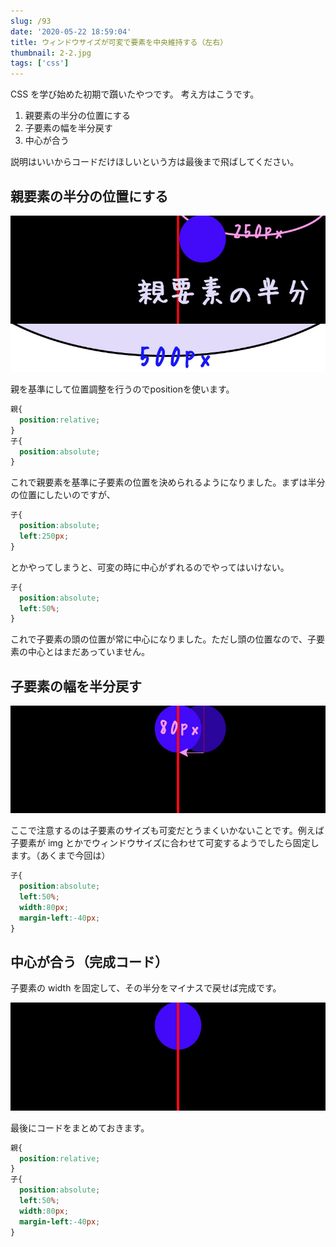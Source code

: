 ```yaml
---
slug: /93
date: '2020-05-22 18:59:04'
title: ウィンドウサイズが可変で要素を中央維持する（左右）
thumbnail: 2-2.jpg
tags: ['css']
---
```

CSS を学び始めた初期で躓いたやつです。
考え方はこうです。

1. 親要素の半分の位置にする
2. 子要素の幅を半分戻す
3. 中心が合う

説明はいいからコードだけほしいという方は最後まで飛ばしてください。

## 親要素の半分の位置にする

![image](../../../../images/2020/05/2-3.jpg)

親を基準にして位置調整を行うのでpositionを使います。

```css
親{
  position:relative;
}
子{
  position:absolute;
}
```

これで親要素を基準に子要素の位置を決められるようになりました。まずは半分の位置にしたいのですが、

```css
子{
  position:absolute;
  left:250px;
}
```

とかやってしまうと、可変の時に中心がずれるのでやってはいけない。

```css
子{
  position:absolute;
  left:50%;
}
```

これで子要素の頭の位置が常に中心になりました。ただし頭の位置なので、子要素の中心とはまだあっていません。

## 子要素の幅を**半分戻す**

![image](../../../../images/2020/05/3-1.jpg)

ここで注意するのは子要素のサイズも可変だとうまくいかないことです。例えば子要素が img とかでウィンドウサイズに合わせて可変するようでしたら固定します。（あくまで今回は）

```css
子{
  position:absolute;
  left:50%;
  width:80px;
  margin-left:-40px;
}
```

## **中心が合う**（完成コード）

子要素の width を固定して、その半分をマイナスで戻せば完成です。

![image](../../../../images/2020/05/6.jpg)

最後にコードをまとめておきます。

```css
親{
  position:relative;
}
子{
  position:absolute;
  left:50%;
  width:80px;
  margin-left:-40px;
}
```

